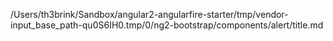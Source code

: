 /Users/th3brink/Sandbox/angular2-angularfire-starter/tmp/vendor-input_base_path-qu0S6IH0.tmp/0/ng2-bootstrap/components/alert/title.md